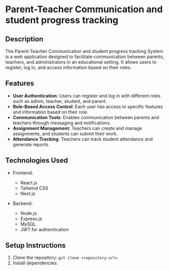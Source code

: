 # Parent-Teacher Communication and student progress tracking

## Description
The Parent-Teacher Communication and student progress tracking System is a web application designed to facilitate communication between parents, teachers, and administrators in an educational setting. It allows users to register, log in, and access information based on their roles.

## Features
- **User Authentication**: Users can register and log in with different roles such as admin, teacher, student, and parent.
- **Role-Based Access Control**: Each user has access to specific features and information based on their role.
- **Communication Tools**: Enables communication between parents and teachers through messaging and notifications.
- **Assignment Management**: Teachers can create and manage assignments, and students can submit their work.
- **Attendance Tracking**: Teachers can track student attendance and generate reports.

## Technologies Used
- Frontend:
  - React.js
  - Tailwind CSS
  - Next.js

- Backend:
  - Node.js
  - Express.js
  - MySQL
  - JWT for authentication

## Setup Instructions
1. Clone the repository: `git clone <repository-url>`
2. Install dependencies:
